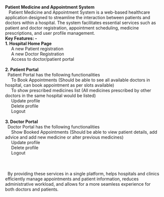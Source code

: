 **Patient Medicine and Appointment System**
<br>
&nbsp;&nbsp;&nbsp;Patient Medicine and Appointment System is a web-based healthcare application designed to streamline the interaction between patients and doctors within a hospital. 
The system facilitates essential services such as patient and doctor registration, appointment scheduling, medicine prescriptions, and user profile management.
<br>
**Key Features: -**
<br>
**1.	Hospital Home Page**<br>
         &nbsp;&nbsp; &nbsp;&nbsp;A new Patient registration<br>
         &nbsp;&nbsp; &nbsp;&nbsp;A new Doctor Registration<br>
         &nbsp;&nbsp; &nbsp;&nbsp;Access to doctor/patient portal<br>
         <br>
**2.	Patient Portal**<br>
  &nbsp;&nbsp;Patient Portal has the following functionalities<br>
           &nbsp;&nbsp; &nbsp;&nbsp;To Book Appointments (Should be able to see all available doctors in hospital, can book appointment as per slots available)<br>
           &nbsp;&nbsp; &nbsp;&nbsp;To show prescribed medicines list (All medicines prescribed by other doctors in the same hospital would be listed)<br>
           &nbsp;&nbsp; &nbsp;&nbsp;Update profile<br>
           &nbsp;&nbsp; &nbsp;&nbsp;Delete profile<br>
           &nbsp;&nbsp; &nbsp;&nbsp;Logout<br>
         <br>
**3.	Doctor Portal**<br>
  &nbsp;&nbsp;Doctor Portal has the following functionalities<br>
            &nbsp;&nbsp; &nbsp;&nbsp;Show Booked Appointments (Should be able to view patient details, add advice and add new medicine or alter previous medicines)<br>
            &nbsp;&nbsp; &nbsp;&nbsp;Update profile<br>
            &nbsp;&nbsp; &nbsp;&nbsp;Delete profile<br>
            &nbsp;&nbsp; &nbsp;&nbsp;Logout<br>
         <br><br><br>
&nbsp;&nbsp;By providing these services in a single platform, helps hospitals and clinics efficiently manage appointments and patient information, reduces administrative workload, and allows for a more seamless experience for both doctors and patients.
   <br>
